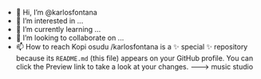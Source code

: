 - 👋 Hi, I’m @karlosfontana
- 👀 I’m interested in ...
- 🌱 I’m currently learning ...
- 💞️ I’m looking to collaborate on ...
- 📫 How to reach Kopi osudu /karlosfontana is a ✨ special ✨ repository because its `README.md` (this file) appears on your GitHub profile.
You can click the Preview link to take a look at your changes.
---> music studio
